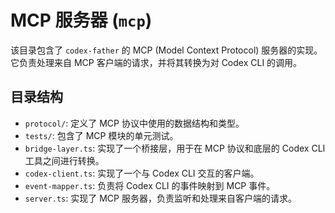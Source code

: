 # MCP 服务器 (`mcp`)

该目录包含了 `codex-father` 的 MCP (Model Context
Protocol) 服务器的实现。它负责处理来自 MCP 客户端的请求，并将其转换为对 Codex
CLI 的调用。

## 目录结构

- `protocol/`: 定义了 MCP 协议中使用的数据结构和类型。
- `tests/`: 包含了 MCP 模块的单元测试。
- `bridge-layer.ts`: 实现了一个桥接层，用于在 MCP 协议和底层的 Codex
  CLI 工具之间进行转换。
- `codex-client.ts`: 实现了一个与 Codex CLI 交互的客户端。
- `event-mapper.ts`: 负责将 Codex CLI 的事件映射到 MCP 事件。
- `server.ts`: 实现了 MCP 服务器，负责监听和处理来自客户端的请求。
